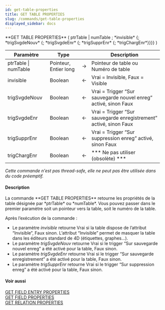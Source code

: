 ```yaml
---
id: get-table-properties
title: GET TABLE PROPERTIES
slug: /commands/get-table-properties
displayed_sidebar: docs
---
```


<!--REF #_command_.GET TABLE PROPERTIES.Syntax-->**GET TABLE PROPERTIES** ( ptrTable | numTable ; *invisible* {; *trigSvgdeNouv* {; *trigSvgdeEnr* {; *trigSupprEnr* {; *trigChargEnr*}}}} )<!-- END REF-->
<!--REF #_command_.GET TABLE PROPERTIES.Params-->
| Paramètre | Type |  | Description |
| --- | --- | --- | --- |
| ptrTable &#124; numTable | Pointeur, Entier long | &#8594;  | Pointeur de table ou Numéro de table |
| invisible | Boolean | &#8592; | Vrai = Invisible, Faux = Visible |
| trigSvgdeNouv | Boolean | &#8592; | Vrai = Trigger “Sur sauvegarde nouvel enreg” activé, sinon Faux |
| trigSvgdeEnr | Boolean | &#8592; | Vrai = Trigger “Sur sauvegarde enregistrement” activé, sinon Faux |
| trigSupprEnr | Boolean | &#8592; | Vrai = Trigger “Sur suppression enreg” activé, sinon Faux |
| trigChargEnr | Boolean | &#8592; | *** Ne pas utiliser (obsolète) *** |

<!-- END REF-->

*Cette commande n'est pas thread-safe, elle ne peut pas être utilisée dans du code préemptif.*


#### Description 

<!--REF #_command_.GET TABLE PROPERTIES.Summary-->La commande **GET TABLE PROPERTIES** retourne les propriétés de la table désignée par *ptrTable* ou *numTable*.<!-- END REF--> Vous pouvez passer dans le premier paramètre soit un pointeur vers la table, soit le numéro de la table. 

Après l’exécution de la commande :

* Le paramètre *invisible* retourne Vrai si la table dispose de l’attribut “Invisible”, Faux sinon. L’attribut “Invisible” permet de masquer la table dans les éditeurs standard de 4D (étiquettes, graphes...).
* Le paramètre *trigSvgdeNouv* retourne Vrai si le trigger “Sur sauvegarde nouvel enreg” a été activé pour la table, Faux sinon.
* Le paramètre *trigSvgdeEnr* retourne Vrai si le trigger “Sur sauvegarde enregistrement” a été activé pour la table, Faux sinon.
* Le paramètre *trigSupprEnr* retourne Vrai si le trigger “Sur suppression enreg” a été activé pour la table, Faux sinon.

#### Voir aussi 

[GET FIELD ENTRY PROPERTIES](get-field-entry-properties.md)  
[GET FIELD PROPERTIES](get-field-properties.md)  
[GET RELATION PROPERTIES](get-relation-properties.md)  